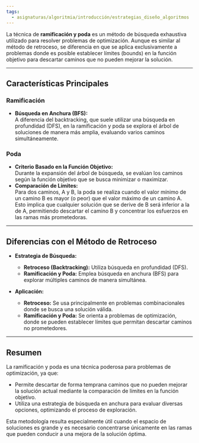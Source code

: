 ```yaml
---
tags:
  - asignaturas/algoritmia/introducción/estrategias_diseño_algoritmos
---
```

La técnica de **ramificación y poda** es un método de búsqueda exhaustiva utilizado para resolver problemas de optimización. Aunque es similar al método de retroceso, se diferencia en que se aplica exclusivamente a problemas donde es posible establecer límites (bounds) en la función objetivo para descartar caminos que no pueden mejorar la solución.

---

## Características Principales

### Ramificación
- **Búsqueda en Anchura (BFS):**  
  A diferencia del backtracking, que suele utilizar una búsqueda en profundidad (DFS), en la ramificación y poda se explora el árbol de soluciones de manera más amplia, evaluando varios caminos simultáneamente.

### Poda
- **Criterio Basado en la Función Objetivo:**  
  Durante la expansión del árbol de búsqueda, se evalúan los caminos según la función objetivo que se busca minimizar o maximizar.  
- **Comparación de Límites:**  
  Para dos caminos, A y B, la poda se realiza cuando el valor mínimo de un camino B es mayor (o peor) que el valor máximo de un camino A. Esto implica que cualquier solución que se derive de B será inferior a la de A, permitiendo descartar el camino B y concentrar los esfuerzos en las ramas más prometedoras.

---

## Diferencias con el Método de Retroceso

- **Estrategia de Búsqueda:**  
  - **Retroceso (Backtracking):** Utiliza búsqueda en profundidad (DFS).  
  - **Ramificación y Poda:** Emplea búsqueda en anchura (BFS) para explorar múltiples caminos de manera simultánea.
  
- **Aplicación:**  
  - **Retroceso:** Se usa principalmente en problemas combinacionales donde se busca una solución válida.  
  - **Ramificación y Poda:** Se orienta a problemas de optimización, donde se pueden establecer límites que permitan descartar caminos no prometedores.

---

## Resumen

La ramificación y poda es una técnica poderosa para problemas de optimización, ya que:
- Permite descartar de forma temprana caminos que no pueden mejorar la solución actual mediante la comparación de límites en la función objetivo.
- Utiliza una estrategia de búsqueda en anchura para evaluar diversas opciones, optimizando el proceso de exploración.

Esta metodología resulta especialmente útil cuando el espacio de soluciones es grande y es necesario concentrarse únicamente en las ramas que pueden conducir a una mejora de la solución óptima.
